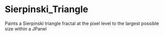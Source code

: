 Sierpinski_Triangle
===================

Paints a Sierpinski triangle fractal at the pixel level to the largest possible size within a JPanel
